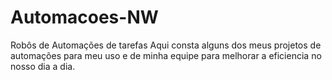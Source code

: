 # Automacoes-NW
 Robôs de Automações de tarefas
 Aqui consta alguns dos meus projetos de automações para meu uso e de minha equipe para melhorar a eficiencia no nosso dia a dia.
